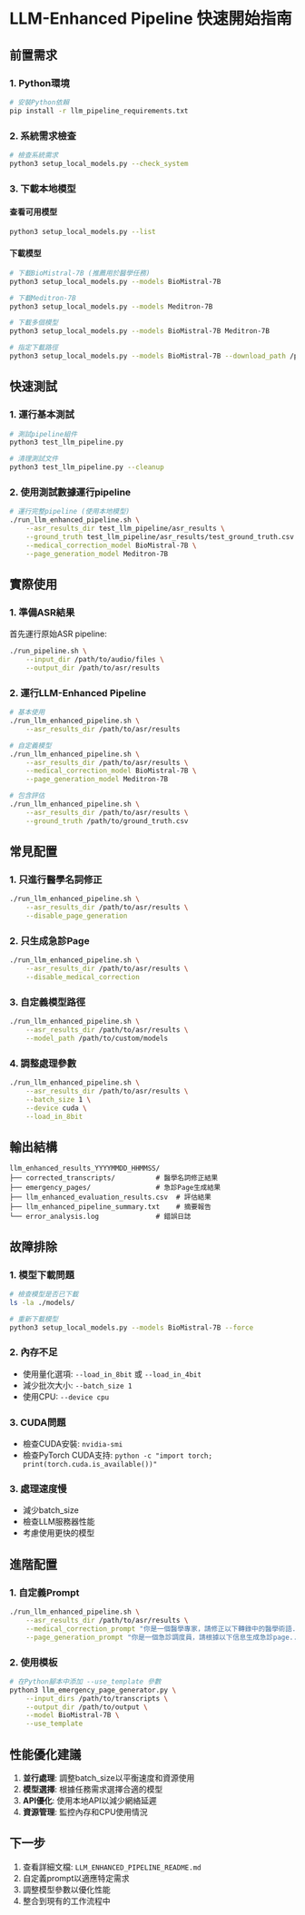 # LLM-Enhanced Pipeline 快速開始指南

## 前置需求

### 1. Python環境
```bash
# 安裝Python依賴
pip install -r llm_pipeline_requirements.txt
```

### 2. 系統需求檢查
```bash
# 檢查系統需求
python3 setup_local_models.py --check_system
```

### 3. 下載本地模型

#### 查看可用模型
```bash
python3 setup_local_models.py --list
```

#### 下載模型
```bash
# 下載BioMistral-7B (推薦用於醫學任務)
python3 setup_local_models.py --models BioMistral-7B

# 下載Meditron-7B
python3 setup_local_models.py --models Meditron-7B

# 下載多個模型
python3 setup_local_models.py --models BioMistral-7B Meditron-7B

# 指定下載路徑
python3 setup_local_models.py --models BioMistral-7B --download_path /path/to/models
```

## 快速測試

### 1. 運行基本測試
```bash
# 測試pipeline組件
python3 test_llm_pipeline.py

# 清理測試文件
python3 test_llm_pipeline.py --cleanup
```

### 2. 使用測試數據運行pipeline
```bash
# 運行完整pipeline (使用本地模型)
./run_llm_enhanced_pipeline.sh \
    --asr_results_dir test_llm_pipeline/asr_results \
    --ground_truth test_llm_pipeline/asr_results/test_ground_truth.csv \
    --medical_correction_model BioMistral-7B \
    --page_generation_model Meditron-7B
```

## 實際使用

### 1. 準備ASR結果
首先運行原始ASR pipeline:
```bash
./run_pipeline.sh \
    --input_dir /path/to/audio/files \
    --output_dir /path/to/asr/results
```

### 2. 運行LLM-Enhanced Pipeline
```bash
# 基本使用
./run_llm_enhanced_pipeline.sh \
    --asr_results_dir /path/to/asr/results

# 自定義模型
./run_llm_enhanced_pipeline.sh \
    --asr_results_dir /path/to/asr/results \
    --medical_correction_model BioMistral-7B \
    --page_generation_model Meditron-7B

# 包含評估
./run_llm_enhanced_pipeline.sh \
    --asr_results_dir /path/to/asr/results \
    --ground_truth /path/to/ground_truth.csv
```

## 常見配置

### 1. 只進行醫學名詞修正
```bash
./run_llm_enhanced_pipeline.sh \
    --asr_results_dir /path/to/asr/results \
    --disable_page_generation
```

### 2. 只生成急診Page
```bash
./run_llm_enhanced_pipeline.sh \
    --asr_results_dir /path/to/asr/results \
    --disable_medical_correction
```

### 3. 自定義模型路徑
```bash
./run_llm_enhanced_pipeline.sh \
    --asr_results_dir /path/to/asr/results \
    --model_path /path/to/custom/models
```

### 4. 調整處理參數
```bash
./run_llm_enhanced_pipeline.sh \
    --asr_results_dir /path/to/asr/results \
    --batch_size 1 \
    --device cuda \
    --load_in_8bit
```

## 輸出結構

```
llm_enhanced_results_YYYYMMDD_HHMMSS/
├── corrected_transcripts/          # 醫學名詞修正結果
├── emergency_pages/                # 急診Page生成結果
├── llm_enhanced_evaluation_results.csv  # 評估結果
├── llm_enhanced_pipeline_summary.txt    # 摘要報告
└── error_analysis.log              # 錯誤日誌
```

## 故障排除

### 1. 模型下載問題
```bash
# 檢查模型是否已下載
ls -la ./models/

# 重新下載模型
python3 setup_local_models.py --models BioMistral-7B --force
```

### 2. 內存不足
- 使用量化選項: `--load_in_8bit` 或 `--load_in_4bit`
- 減少批次大小: `--batch_size 1`
- 使用CPU: `--device cpu`

### 3. CUDA問題
- 檢查CUDA安裝: `nvidia-smi`
- 檢查PyTorch CUDA支持: `python -c "import torch; print(torch.cuda.is_available())"`

### 3. 處理速度慢
- 減少batch_size
- 檢查LLM服務器性能
- 考慮使用更快的模型

## 進階配置

### 1. 自定義Prompt
```bash
./run_llm_enhanced_pipeline.sh \
    --asr_results_dir /path/to/asr/results \
    --medical_correction_prompt "你是一個醫學專家，請修正以下轉錄中的醫學術語..." \
    --page_generation_prompt "你是一個急診調度員，請根據以下信息生成急診page..."
```

### 2. 使用模板
```bash
# 在Python腳本中添加 --use_template 參數
python3 llm_emergency_page_generator.py \
    --input_dirs /path/to/transcripts \
    --output_dir /path/to/output \
    --model BioMistral-7B \
    --use_template
```

## 性能優化建議

1. **並行處理**: 調整batch_size以平衡速度和資源使用
2. **模型選擇**: 根據任務需求選擇合適的模型
3. **API優化**: 使用本地API以減少網絡延遲
4. **資源管理**: 監控內存和CPU使用情況

## 下一步

1. 查看詳細文檔: `LLM_ENHANCED_PIPELINE_README.md`
2. 自定義prompt以適應特定需求
3. 調整模型參數以優化性能
4. 整合到現有的工作流程中 